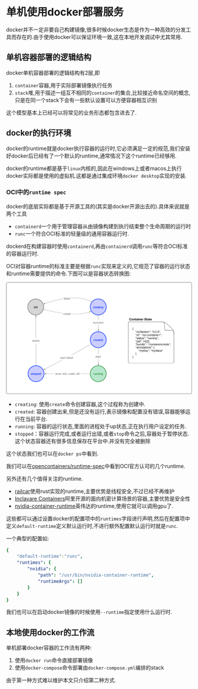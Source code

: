 # 单机使用docker部署服务

docker并不一定非要自己构建镜像,很多时候docker生态是作为一种高效的分发工具而存在的.由于使用docker可以保证环境一致,这在本地开发调试中尤其常用.

## 单机容器部署的逻辑结构

docker单机容器部署的逻辑结构有2层,即

1. `container`容器,用于实际部署镜像执行任务
2. `stack`堆,用于描述一组互不相同的`container`的集合,比较接近命名空间的概念,只是在同一个stack下会有一些默认设置可以方便容器相互识别

这个模型基本上已经可以将常见的业务形态都包含进去了.

## docker的执行环境

docker的runtime就是docker执行容器的运行时,它必须满足一定的规范,我们安装好docker后已经有了一个默认的runtime,通常情况下这个runtime已经够用.

docker的runtime都是基于`linux`内核的,因此在windows上或者macos上执行docker实际都是使用的虚拟机.这都是通过集成环境`docker desktop`实现的安装.

### OCI中的`runtime spec`

docker的底层实际都是基于开源工具的(其实是docker开源出去的).具体来说就是两个工具

+ `containerd`一个用于管理容器从由镜像构建到执行结束整个生命周期的运行时
+ `runc`一个符合OCI标准的轻量级的通用容器运行时.

dockerd在构建容器时使用`containerd`,再由`containerd`调用`runc`等符合OCI标准的容器运行时.

OCI对容器runtime的标准主要是根据`runc`实现来定义的,它规范了容器的运行状态和runtime需要提供的命令.下图可以是容器状态转换图:

![OCI runtime spec](../IMGS/OCI运行时.jpg)

+ `creating`: 使用`create`命令创建容器,这个过程称为创建中.
+ `created`: 容器创建出来,但是还没有运行,表示镜像和配置没有错误,容器能够运行在当前平台.
+ `running`: 容器的运行状态,里面的进程处于up状态,正在执行用户设定的任务.
+ `stopped`：容器运行完成,或者运行出错,或者`stop`命令之后,容器处于暂停状态.这个状态容器还有很多信息保存在平台中.并没有完全被删除

这个状态我们也可以在`docker ps`中看到.

我们可以在[opencontainers/runtime-spec](https://github.com/opencontainers/runtime-spec/blob/master/implementations.md)中看到OCI官方认可的几个runtime.

另外还有几个值得关注的runtime.

+ [railcar](https://github.com/oracle/railcar)使用rust实现的runtime,主要优势是线程安全,不过已经不再维护
+ [Inclavare Containers](https://github.com/alibaba/inclavare-containers)阿里开源的面向机密计算场景的容器,主要优势是安全性
+ [nvidia-container-runtime](https://github.com/NVIDIA/nvidia-container-runtime)英伟达的runtime,使用它就可以调用gpu了.

这些都可以通过设置docker的配置项中的`runtimes`字段进行声明,然后在配置项中定义`default-runtime`定义默认运行时,不进行额外配置默认运行时就是`runc`.

一个典型的配置如:

```yaml
{
    "default-runtime":"runc",
    "runtimes": {
        "nvidia": {
            "path": "/usr/bin/nvidia-container-runtime",
            "runtimeArgs": []
        }
    }
}
```

我们也可以在启动docker镜像的时候使用`--runtime`指定使用什么运行时.

## 本地使用docker的工作流

单机部署docker容器的工作流有两种:

1. 使用`docker run`命令直接部署镜像
2. 使用`docker-compose`命令部署由`docker-compose.yml`编排的stack

由于第一种方式难以维护本文只介绍第二种方式.
